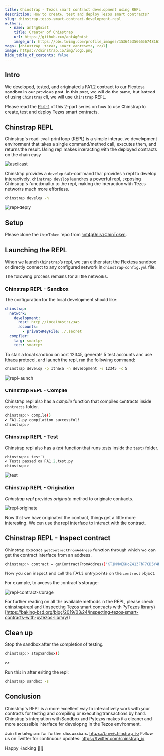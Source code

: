 ```yaml
---
title: Chinstrap - Tezos smart contract development using REPL
description: How to create, test and deploy Tezos smart contracts?
slug: chinstrap-tezos-smart-contract-development-repl
authors:
  - name: ant4g0nist
    title: Creator of Chinstrap
    url: https://github.com/ant4g0nist
    image_url: https://pbs.twimg.com/profile_images/1536453566566748161/RTjM3OCI_400x400.jpg
tags: [chinstrap, tezos, smart-contracts, repl]
image: https://chinstrap.io/img/logo.png
hide_table_of_contents: false
---
```


## Intro

We developed, tested, and originated a FA1.2 contract to our Flextesa sandbox in our previous post. In this post, we will do the same, but instead of using `Chinstrap` cli, we will use `Chinstrap` REPL.

Please read the [Part-1](https://chinstrap.io/blog/chinstrap-tezos-smart-contract-development) of this 2-part series on how to use Chinstrap to create, test and deploy Tezos smart contracts.

## Chinstrap REPL

Chinstrap's read–eval–print loop (REPL) is a simple interactive development environment that takes a single command/method call, executes them, and returns the result. Using repl makes interacting with the deployed contracts on the chain easy.

[![asciicast](https://asciinema.org/a/OpybONHPCiyDUU5vv3NdMMG5s.svg)](https://asciinema.org/a/OpybONHPCiyDUU5vv3NdMMG5s)


Chinstrap provides a `develop` sub-command that provides a repl to develop interactively. `chinstrap develop` launches a powerful repl, exposing Chinstrap's functionality to the repl, making the interaction with Tezos networks much more effortless.

```sh
chinstrap develop -h
```

![repl-deply](/img/repl-h.png)

## Setup
Please clone the `ChinToken` repo from [ant4g0nist/ChinToken](https://github.com/ant4g0nist/ChinToken).

## Launching the REPL

When we launch `Chinstrap`'s repl, we can either start the Flextesa sandbox or directly connect to any configured network in `chinstrap-config.yml` file.

The following process remains for all the networks.

### Chinstrap REPL - Sandbox
The configuration for the local development should like:

```yaml
chinstrap:
  network:
    development:
      host: http://localhost:12345
      accounts:
        - privateKeyFile: ./.secret
  compiler:
    lang: smartpy
    test: smartpy
```

To start a local sandbox on port 12345, generate 5 test accounts and use Ithaca protocol, and launch the repl, run the following command:

```sh
chinstrap develop -p Ithaca -n development -o 12345 -c 5
```
![repl-launch](/img/repl-launch.png)

### Chinstrap REPL - Compile
Chinstrap repl also has a *compile* function that compiles contracts inside `contracts` folder.

```sh
chinstrap:> compile()
✔ FA1.2.py compilation successful!
chinstrap:>
```

### Chinstrap REPL - Test
Chinstrap repl also has a *test* function that runs tests inside the `tests` folder.

```py
chinstrap:> test()
✔ Tests passed on FA1.2.test.py
chinstrap:>
```
![test](/img/repl-compile-test.png)

### Chinstrap REPL - Origination
*Chinstrap repl* provides *originate* method to originate contracts.

![repl-originate](/img/repl-originatefa12.png)

Now that we have originated the contract, things get a little more interesting. We can use the repl interface to interact with the contract.

## Chinstrap REPL - Inspect contract
Chinstrap exposes `getContractFromAddress` function through which we can get the contract interface from an address.

```sh
chinstrap:> contract = getContractFromAddress('KT1MMvEKHoZ413FbF7CD5Y4MN5jDeLYg4r2S')
```

Now you can inspect and call the FA1.2 entrypoints on the `contract` object.

For example, to access the contract's storage:

![repl-contract-storage](/img/repl-contract-storage.png)

For further reading on all the available methods in the REPL, please check [chinstrap/repl](https://chinstrap.io/docs/repl) and (Inspecting Tezos smart contracts with PyTezos library)[https://baking-bad.org/blog/2019/03/24/inspecting-tezos-smart-contracts-with-pytezos-library/]

## Clean up
Stop the sandbox after the completion of testing.

```sh
chinstrap:> stopSandbox()
```
or

Run this in after exiting the repl:

```sh
chinstrap sandbox -s
```

## Conclusion

Chinstrap's REPL is a more excellent way to interactively work with your contracts for testing and compiling or executing transactions by hand. Chinstrap's integration with Sandbox and Pytezos makes it a cleaner and more accessible interface for developing in the Tezos environment.

Join the telegram for further discussions: https://t.me/chinstrap_io
Follow us on Twitter for continuous updates: https://twitter.com/chinstrap_io


Happy Hacking 👾 🎉